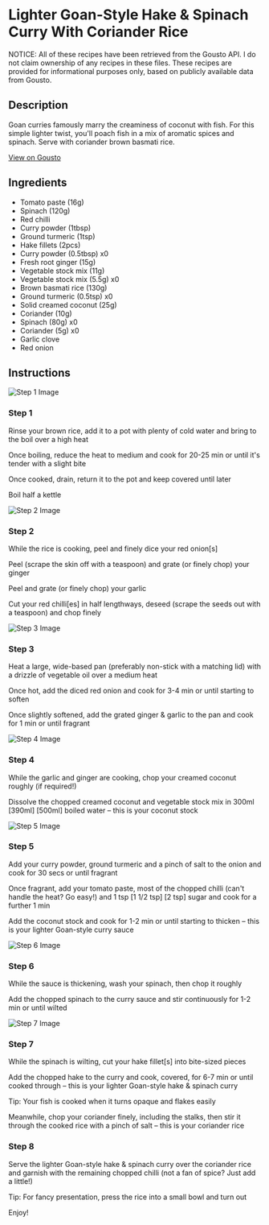# Lighter Goan-Style Hake & Spinach Curry With Coriander Rice

NOTICE: All of these recipes have been retrieved from the Gousto API. I do not claim ownership of any recipes in these files. These recipes are provided for informational purposes only, based on publicly available data from Gousto.

## Description

Goan curries famously marry the creaminess of coconut with fish. For this simple lighter twist, you'll poach fish in a mix of aromatic spices and spinach. Serve with coriander brown basmati rice. 

[View on Gousto](https://www.gousto.co.uk/recipes/cookbook/lighter-goan-style-hake-spinach-curry-with-coriander-rice)

## Ingredients

- Tomato paste (16g)
- Spinach (120g)
- Red chilli
- Curry powder (1tbsp)
- Ground turmeric (1tsp)
- Hake fillets (2pcs)
- Curry powder (0.5tbsp) x0
- Fresh root ginger (15g)
- Vegetable stock mix (11g)
- Vegetable stock mix (5.5g) x0
- Brown basmati rice (130g)
- Ground turmeric (0.5tsp) x0
- Solid creamed coconut (25g)
- Coriander (10g)
- Spinach (80g) x0
- Coriander (5g) x0
- Garlic clove
- Red onion

## Instructions

![Step 1 Image](https://production-media.gousto.co.uk/cms/recipe-step-image/Step-1-1718868352643-x200.jpg)

### Step 1

Rinse your brown rice, add it to a pot with plenty of cold water and bring to the boil over a high heat

Once boiling, reduce the heat to medium and cook for 20-25 min or until it's tender with a slight bite

Once cooked, drain, return it to the pot and keep covered until later

Boil half a kettle

![Step 2 Image](https://production-media.gousto.co.uk/cms/recipe-step-image/Step-2-1718868355878-x200.jpg)

### Step 2

While the rice is cooking, peel and finely dice your red onion[s]

Peel (scrape the skin off with a teaspoon) and grate (or finely chop) your ginger

Peel and grate (or finely chop) your garlic

Cut your red chilli[es] in half lengthways, deseed (scrape the seeds out with a teaspoon) and chop finely

![Step 3 Image](https://production-media.gousto.co.uk/cms/recipe-step-image/Step-3-1718868359478-x200.jpg)

### Step 3

Heat a large, wide-based pan (preferably non-stick with a matching lid) with a drizzle of vegetable oil over a medium heat

Once hot, add the diced red onion and cook for 3-4 min or until starting to soften

Once slightly softened, add the grated ginger & garlic to the pan and cook for 1 min or until fragrant

![Step 4 Image](https://production-media.gousto.co.uk/cms/recipe-step-image/Step-4-1718868363537-x200.jpg)

### Step 4

While the garlic and ginger are cooking, chop your creamed coconut roughly (if required!)

Dissolve the chopped creamed coconut and vegetable stock mix in 300ml <span class="text-purple">[390ml]</span> <span class="text-danger">[500ml]</span> boiled water – this is your coconut stock

![Step 5 Image](https://production-media.gousto.co.uk/cms/recipe-step-image/Step-5-1718868367301-x200.jpg)

### Step 5

Add your curry powder, ground turmeric and a pinch of salt to the onion and cook for 30 secs or until fragrant

Once fragrant, add your tomato paste, most of the chopped chilli (can't handle the heat? Go easy!) and 1 tsp<span class="text-purple"> [1 1/2 tsp]</span><span class="text-danger"> [2 tsp]</span> sugar and cook for a further 1 min

Add the coconut stock and cook for 1-2 min or until starting to thicken – this is your lighter Goan-style curry sauce

![Step 6 Image](https://production-media.gousto.co.uk/cms/recipe-step-image/Step-6-1718868370711-x200.jpg)

### Step 6

While the sauce is thickening, wash your spinach, then chop it roughly

Add the chopped spinach to the curry sauce and stir continuously for 1-2 min or until wilted

![Step 7 Image](https://production-media.gousto.co.uk/cms/recipe-step-image/Step-7-1718868374125-x200.jpg)

### Step 7

While the spinach is wilting, cut your hake fillet[s] into bite-sized pieces

Add the chopped hake to the curry and cook, covered, for 6-7 min or until cooked through – this is your lighter Goan-style hake & spinach curry

Tip: Your fish is cooked when it turns opaque and flakes easily

Meanwhile, chop your coriander finely, including the stalks, then stir it through the cooked rice with a pinch of salt – this is your coriander rice

### Step 8

Serve the lighter Goan-style hake & spinach curry over the coriander rice and garnish with the remaining chopped chilli (not a fan of spice? Just add a little!)

Tip: For fancy presentation, press the rice into a small bowl and turn out

Enjoy!

